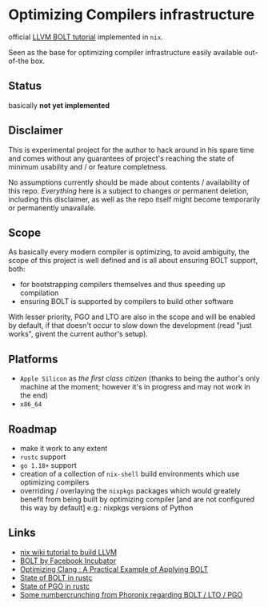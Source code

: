 # Optimizing Compilers infrastructure

official [LLVM BOLT tutorial](https://github.com/facebookincubator/BOLT/blob/main/bolt/docs/OptimizingClang.md) implemented in `nix`.

Seen as the base for optimizing compiler infrastructure easily available out-of-the box.


## Status

basically **not yet implemented**

## Disclaimer

This is experimental project for the author to hack around in his spare time and comes without any guarantees of project's reaching the state of minimum usability and / or feature completness.

No assumptions currently should be made about contents / availability of this repo. _Everything_ here is a subject to changes or permanent deletion, including this disclaimer, as well as the repo itself might become temporarily or permanently unavailale.

## Scope

As basically every modern compiler is optimizing, to avoid ambiguity, the scope of this project is well defined and is all about ensuring BOLT support, both:
- for bootstrapping compilers themselves and thus speeding up compilation
- ensuring BOLT is supported by compilers to build other software

With lesser priority, PGO and LTO are also in the scope and will be enabled by default, if that doesn't occur to slow down the development (read "just works", givent the current author's setup).


## Platforms

- `Apple Silicon` as _the first class citizen_ (thanks to being the author's only machine at the moment; however it's in progress and may not work in the end)
- `x86_64`

## Roadmap
- make it work to any extent
- `rustc` support
- `go 1.18+` support
- creation of a collection of `nix-shell` build environments which use optimizing compilers
- overriding / overlaying the `nixpkgs` packages which would greately benefit from being built by optimizing compiler [and are not configured this way by default]
e.g.: nixpkgs versions of Python


## Links
- [nix wiki tutorial to build LLVM](https://nixos.wiki/wiki/LLVM)
- [BOLT by Facebook Incubator](https://github.com/facebookincubator/BOLT)
- [Optimizing Clang : A Practical Example of Applying BOLT](https://github.com/facebookincubator/BOLT/blob/main/bolt/docs/OptimizingClang.md)
- [State of BOLT in rustc](https://github.com/rust-lang/rust/issues/50655)
- [State of PGO in rustc](https://github.com/rust-lang/rust/issues/50655)
- [Some numbercrunching from Phoronix regarding BOLT / LTO / PGO](https://www.phoronix.com/news/LLVM-Lands-BOLT) 

